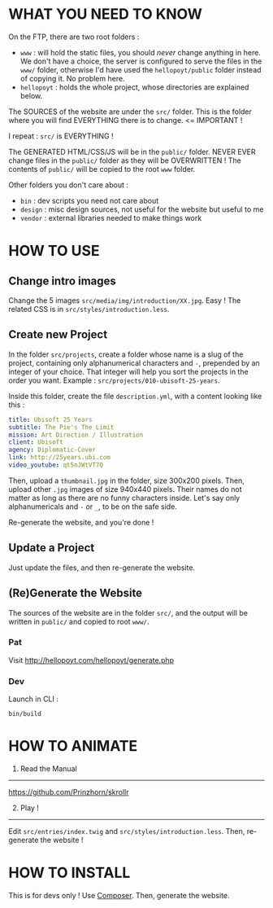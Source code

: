 
WHAT YOU NEED TO KNOW
=====================

On the FTP, there are two root folders :
- `www` : will hold the static files, you should *never* change anything in here.
          We don't have a choice, the server is configured to serve the files in the `www/` folder,
          otherwise I'd have used the `hellopoyt/public` folder instead of copying it. No problem here.
- `hellopoyt` : holds the whole project, whose directories are explained below.

The SOURCES of the website are under the `src/` folder.
This is the folder where you will find EVERYTHING there is to change.  <= IMPORTANT !

I repeat : `src/` is EVERYTHING !

The GENERATED HTML/CSS/JS will be in the `public/` folder.
NEVER EVER change files in the `public/` folder as they will be OVERWRITTEN !
The contents of `public/` will be copied to the root `www` folder.

Other folders you don't care about :
- `bin` : dev scripts you need not care about
- `design` : misc design sources, not useful for the website but useful to me
- `vendor` : external libraries needed to make things work



HOW TO USE
==========

Change intro images
-------------------

Change the 5 images `src/media/img/introduction/XX.jpg`. Easy !
The related CSS is in `src/styles/introduction.less`.

Create new Project
------------------

In the folder `src/projects`, create a folder whose name is a slug of the project, containing only alphanumerical characters and `-`, prepended by an integer of your choice.
That integer will help you sort the projects in the order you want.
Example : `src/projects/010-ubisoft-25-years`.

Inside this folder, create the file `description.yml`, with a content looking like this :

``` description.yml
title: Ubisoft 25 Years
subtitle: The Pie's The Limit
mission: Art Direction / Illustration
client: Ubisoft
agency: Diplomatic-Cover
link: http://25years.ubi.com
video_youtube: qt5nJWtVT7Q
```

Then, upload a `thumbnail.jpg` in the folder, size 300x200 pixels.
Then, upload other `.jpg` images of size 940x440 pixels.
Their names do not matter as long as there are no funny characters inside.
Let's say only alphanumericals and `-` or `_`, to be on the safe side.

Re-generate the website, and you're done !


Update a Project
----------------

Just update the files, and then re-generate the website.


(Re)Generate the Website
------------------------

The sources of the website are in the folder `src/`, and the output will be written in `public/` and copied to root `www/`.

### Pat

Visit http://hellopoyt.com/hellopoyt/generate.php

### Dev

Launch in CLI :

```
bin/build
```

HOW TO ANIMATE
==============

1. Read the Manual
------------------

https://github.com/Prinzhorn/skrollr


2. Play !
---------

Edit `src/entries/index.twig` and `src/styles/introduction.less`.
Then, re-generate the website !



HOW TO INSTALL
==============

This is for devs only !
Use [Composer](http://getcomposer.org).
Then, generate the website.

